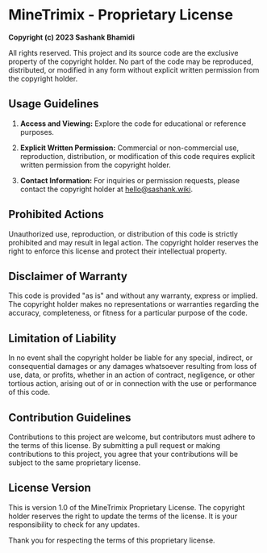 # MineTrimix - Proprietary License

**Copyright (c) 2023 Sashank Bhamidi**

All rights reserved. This project and its source code are the exclusive property of the copyright holder. No part of the code may be reproduced, distributed, or modified in any form without explicit written permission from the copyright holder.

## Usage Guidelines

1. **Access and Viewing:** Explore the code for educational or reference purposes.

2. **Explicit Written Permission:** Commercial or non-commercial use, reproduction, distribution, or modification of this code requires explicit written permission from the copyright holder.

3. **Contact Information:** For inquiries or permission requests, please contact the copyright holder at [hello@sashank.wiki](mailto:hello@sashank.wiki).

## Prohibited Actions

Unauthorized use, reproduction, or distribution of this code is strictly prohibited and may result in legal action. The copyright holder reserves the right to enforce this license and protect their intellectual property.

## Disclaimer of Warranty

This code is provided "as is" and without any warranty, express or implied. The copyright holder makes no representations or warranties regarding the accuracy, completeness, or fitness for a particular purpose of the code.

## Limitation of Liability

In no event shall the copyright holder be liable for any special, indirect, or consequential damages or any damages whatsoever resulting from loss of use, data, or profits, whether in an action of contract, negligence, or other tortious action, arising out of or in connection with the use or performance of this code.

## Contribution Guidelines

Contributions to this project are welcome, but contributors must adhere to the terms of this license. By submitting a pull request or making contributions to this project, you agree that your contributions will be subject to the same proprietary license.

## License Version

This is version 1.0 of the MineTrimix Proprietary License. The copyright holder reserves the right to update the terms of the license. It is your responsibility to check for any updates.

Thank you for respecting the terms of this proprietary license.
